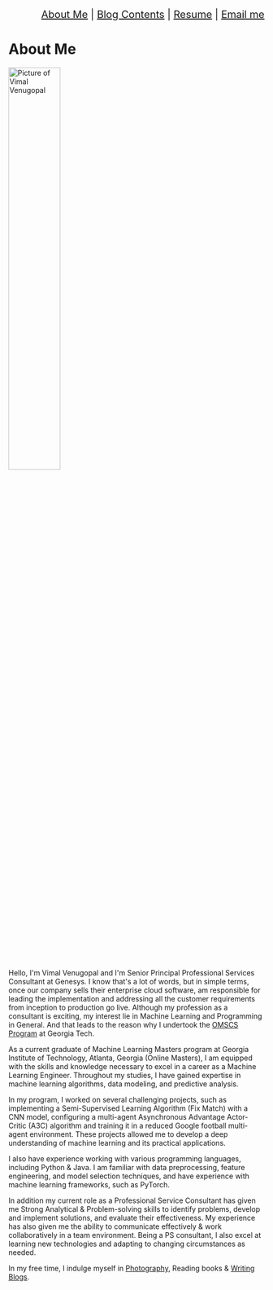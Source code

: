 <div align="right" style="font-size: 20px;">
<a href="https://vimvenu-rgb.github.io/">About Me</a> | 
 <a href="blog_contents.md">Blog Contents</a> | 
 <a href="https://vimvenu-rgb.github.io/resume.pdf">Resume</a> | 
 <a href="mailto:vimalkumar.engr@gmail.com?subject=Saw%20Your%20Github%20Blog&body=Enter%20Your%20Text.">Email me</a>
</div>

# About Me
<img src="/images/about_me_pic.jpg" alt="Picture of Vimal Venugopal" style="width:45%;">

Hello, I'm Vimal Venugopal and I'm Senior Principal Professional Services Consultant at Genesys. I know that's a lot of words, but in simple terms, once our company sells their enterprise cloud software, am responsible for leading the implementation and addressing all the customer requirements from inception to production go live. Although my profession as a consultant is exciting, my interest lie in Machine Learning and Programming in General. And that leads to the reason why I undertook the [OMSCS Program](https://omscs.gatech.edu/home) at Georgia Tech.

As a current graduate of Machine Learning Masters program at Georgia Institute of Technology, Atlanta, Georgia (Online Masters), I am equipped with the skills and knowledge necessary to excel in a career as a Machine Learning Engineer. Throughout my studies, I have gained expertise in machine learning algorithms, data modeling, and predictive analysis.

In my program, I worked on several challenging projects, such as implementing a Semi-Supervised Learning Algorithm (Fix Match) with a CNN model, configuring a multi-agent Asynchronous Advantage Actor-Critic (A3C) algorithm and training it in a reduced Google football multi-agent environment. These projects allowed me to develop a deep understanding of machine learning and its practical applications.

I also have experience working with various programming languages, including Python \& Java. I am familiar with data preprocessing, feature engineering, and model selection techniques, and have experience with  machine learning frameworks, such as PyTorch.

In addition my current role as a Professional Service Consultant has given me Strong Analytical \& Problem-solving skills to identify problems, develop and implement solutions, and evaluate their effectiveness. My experience has also given me the ability to communicate effectively \& work collaboratively in a team environment. Being a PS consultant, I also excel at learning new technologies and adapting to changing circumstances as needed.

In my free time, I indulge myself in [Photography](https://www.instagram.com/vimstargram/), Reading books & [Writing Blogs](https://cognitivescrawls.wordpress.com/).
